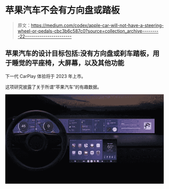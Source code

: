# 苹果汽车不会有方向盘或踏板

> 原文：<https://medium.com/codex/apple-car-will-not-have-a-steering-wheel-or-pedals-cbc3b6c587c0?source=collection_archive---------22----------------------->

## 苹果汽车的设计目标包括:没有方向盘或刹车踏板，用于睡觉的平座椅，大屏幕，以及其他功能

下一代 CarPlay 体验将于 2023 年上市。

这项研究披露了关于所谓“苹果汽车”的有趣数据。

![](img/054a2b0ff38e9f2332f11e754cabeee0.png)